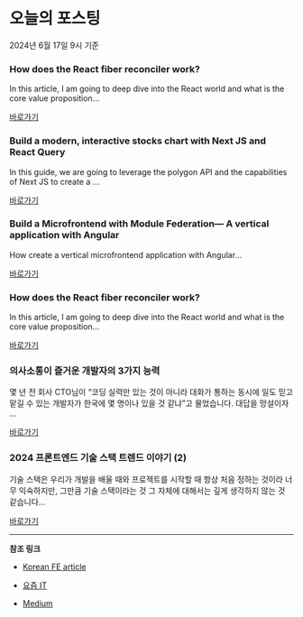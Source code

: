 # 오늘의 포스팅 
2024년 6월 17일 9시 기준 

### How does the React fiber reconciler work? 

 In this article, I am going to deep dive into the React world and what is the core value proposition... 

 [바로가기](https://medium.com/m/signin?actionUrl=https%3A%2F%2Fmedium.com%2F_%2Fbookmark%2Fp%2F77c3650127da&operation=register&redirect=https%3A%2F%2Fmaxtsh.medium.com%2Fhow-does-the-react-fiber-reconciler-work-77c3650127da&source=---------0-84----------reactjs------bookmark_preview----55f8010f_04da_4e49_b584_e94bbbfec04d-------) 

### Build a modern, interactive stocks chart with Next JS and React Query 

 In this guide, we are going to leverage the polygon API and the capabilities of Next JS to create a ... 

 [바로가기](https://medium.com/m/signin?actionUrl=https%3A%2F%2Fmedium.com%2F_%2Fbookmark%2Fp%2Fcd5f78b5db5e&operation=register&redirect=https%3A%2F%2Fmedium.com%2F%40wisdom.chukwuma33%2Fbuild-a-modern-interactive-stocks-chart-with-next-js-and-react-query-cd5f78b5db5e&source=---------0-84----------nextjs------bookmark_preview----a84d5bb8_a688_4ebc_93d9_6ede9c235203-------) 

### Build a Microfrontend with Module Federation— A vertical application with Angular 

 How create a vertical microfrontend application with Angular... 

 [바로가기](https://medium.com/m/signin?actionUrl=https%3A%2F%2Fmedium.com%2F_%2Fbookmark%2Fp%2Fe8080989454f&operation=register&redirect=https%3A%2F%2Fmedium.com%2F%40mattia.darge%2Fbuild-a-microfrontend-with-module-federation-a-vertical-application-with-angular-e8080989454f&source=---------0-84----------front_end_development------bookmark_preview----3c8f1a72_5c1c_4802_a5df_0952f48f5d4d-------) 

### How does the React fiber reconciler work? 

 In this article, I am going to deep dive into the React world and what is the core value proposition... 

 [바로가기](https://medium.com/m/signin?actionUrl=https%3A%2F%2Fmedium.com%2F_%2Fbookmark%2Fp%2F77c3650127da&operation=register&redirect=https%3A%2F%2Fmaxtsh.medium.com%2Fhow-does-the-react-fiber-reconciler-work-77c3650127da&source=---------0-84----------react------bookmark_preview----9d338bf4_b6bd_45e0_8943_b8da131f2ef2-------) 

### 의사소통이 즐거운 개발자의 3가지 능력 

 몇 년 전 회사 CTO님이 “코딩 실력만 있는 것이 아니라 대화가 통하는 동시에 일도 믿고 맡길 수 있는 개발자가 한국에 몇 명이나 있을 것 같냐”고 물었습니다. 대답을 망설이자 ... 

 [바로가기](https://yozm.wishket.com/magazine/detail/2631/) 

### 2024 프론트엔드 기술 스택 트렌드 이야기 (2) 

 기술 스택은 우리가 개발을 배울 때와 프로젝트를 시작할 때 항상 처음 정하는 것이라 너무 익숙하지만, 그만큼 기술 스택이라는 것 그 자체에 대해서는 깊게 생각하지 않는 것 같습니다... 

 [바로가기](https://yozm.wishket.com/magazine/detail/2626/) 

---

**참조 링크**

- [Korean FE article](https://kofearticle.substack.com) 

- [요즘 IT](https://yozm.wishket.com/magazine) 

- [Medium](https://medium.com) 

